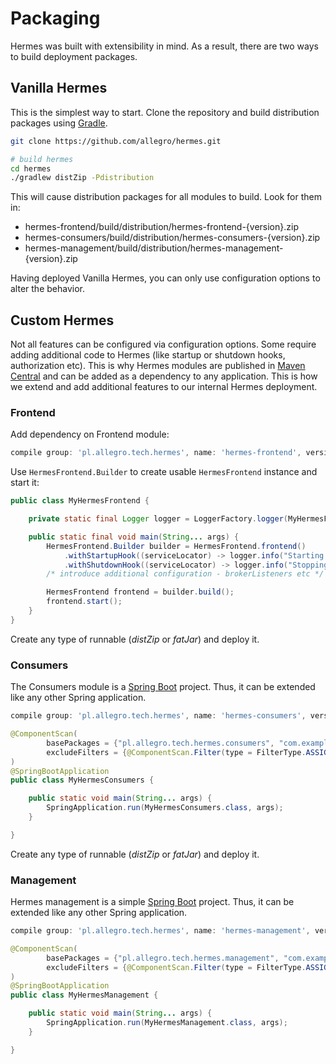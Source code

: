 # Packaging

Hermes was built with extensibility in mind. As a result, there are two ways to build deployment packages.

## Vanilla Hermes

This is the simplest way to start. Clone the repository and build distribution packages using [Gradle](http://gradle.org).

```bash
git clone https://github.com/allegro/hermes.git

# build hermes
cd hermes
./gradlew distZip -Pdistribution
```

This will cause distribution packages for all modules to build. Look for them in:

* hermes-frontend/build/distribution/hermes-frontend-{version}.zip
* hermes-consumers/build/distribution/hermes-consumers-{version}.zip
* hermes-management/build/distribution/hermes-management-{version}.zip

Having deployed Vanilla Hermes, you can only use configuration options to alter the behavior.

## Custom Hermes

Not all features can be configured via configuration options. Some require adding additional code to Hermes (like startup
or shutdown hooks, authorization etc). This is why Hermes modules are published in [Maven Central](http://maven.org) and
can be added as a dependency to any application. This is how we extend and add additional features to our internal Hermes
deployment.

### Frontend

Add dependency on Frontend module:

```groovy
compile group: 'pl.allegro.tech.hermes', name: 'hermes-frontend', version: versions.hermes
```

Use `HermesFrontend.Builder` to create usable `HermesFrontend` instance and start it:

```java
public class MyHermesFrontend {

    private static final Logger logger = LoggerFactory.logger(MyHermesFrontend.class);

    public static final void main(String... args) {
        HermesFrontend.Builder builder = HermesFrontend.frontend()
            .withStartupHook((serviceLocator) -> logger.info("Starting MyHermes"))
            .withShutdownHook((serviceLocator) -> logger.info("Stopping MyHermes"));
        /* introduce additional configuration - brokerListeners etc */

        HermesFrontend frontend = builder.build();
        frontend.start();
    }
}
```

Create any type of runnable (*distZip* or *fatJar*) and deploy it.

### Consumers

The Consumers module is a [Spring Boot](https://spring.io/projects/spring-boot/) project. Thus, it can be extended
like any other Spring application.

```groovy
compile group: 'pl.allegro.tech.hermes', name: 'hermes-consumers', version: versions.hermes
```

```java
@ComponentScan(
        basePackages = {"pl.allegro.tech.hermes.consumers", "com.example.my-hermes.consumers"},
        excludeFilters = {@ComponentScan.Filter(type = FilterType.ASSIGNABLE_TYPE, value = HermesConsumers.class)}
)
@SpringBootApplication
public class MyHermesConsumers {

    public static void main(String... args) {
        SpringApplication.run(MyHermesConsumers.class, args);
    }

}
```

Create any type of runnable (*distZip* or *fatJar*) and deploy it.

### Management

Hermes management is a simple [Spring Boot](https://spring.io/projects/spring-boot/) project. Thus, it can be extended
like any other Spring application.

```groovy
compile group: 'pl.allegro.tech.hermes', name: 'hermes-management', version: versions.hermes
```

```java
@ComponentScan(
        basePackages = {"pl.allegro.tech.hermes.management", "com.example.my-hermes.management"},
        excludeFilters = {@ComponentScan.Filter(type = FilterType.ASSIGNABLE_TYPE, value = HermesManagement.class)}
)
@SpringBootApplication
public class MyHermesManagement {

    public static void main(String... args) {
        SpringApplication.run(MyHermesManagement.class, args);
    }

}
```
